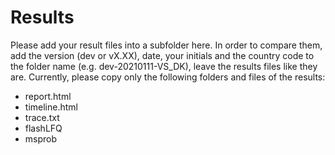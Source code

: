 # Results
Please add your result files into a subfolder here. In order to compare them, add the version (dev or vX.XX), date, your initials and the country code to the folder name (e.g. dev-20210111-VS_DK), leave the results files like they are. Currently, please copy only the following folders and files of the results:

- report.html
- timeline.html
- trace.txt
- flashLFQ
- msprob
